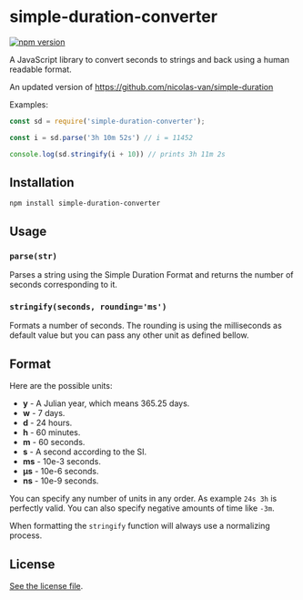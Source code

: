 
# simple-duration-converter

[![npm version](https://img.shields.io/npm/v/simple-duration-converter.svg)](https://www.npmjs.com/package/simple-duration-converter)

A JavaScript library to convert seconds to strings and back using a human readable format.

An updated version of https://github.com/nicolas-van/simple-duration

Examples:

```javascript
const sd = require('simple-duration-converter');

const i = sd.parse('3h 10m 52s') // i = 11452

console.log(sd.stringify(i + 10)) // prints 3h 11m 2s
```

## Installation

```
npm install simple-duration-converter
```

## Usage

### `parse(str)`

Parses a string using the Simple Duration Format and returns the number of seconds corresponding to it.

### `stringify(seconds, rounding='ms')`

Formats a number of seconds. The rounding is using the milliseconds as default value but you can pass any
other unit as defined bellow.

## Format

Here are the possible units:

* **y** - A Julian year, which means 365.25 days.
* **w** - 7 days.
* **d** - 24 hours.
* **h** - 60 minutes.
* **m** - 60 seconds.
* **s** - A second according to the SI.
* **ms** - 10e-3 seconds.
* **µs** - 10e-6 seconds.
* **ns** - 10e-9 seconds.

You can specify any number of units in any order. As example `24s 3h` is perfectly valid. You can also specify
negative amounts of time like `-3m`.

When formatting the `stringify` function will always use a normalizing process.

## License

[See the license file](./LICENSE.md).
